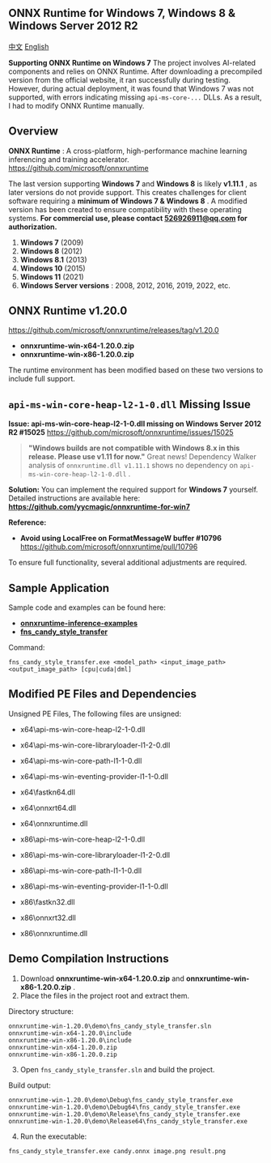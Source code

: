 ## ONNX Runtime for Windows 7, Windows 8 & Windows Server 2012 R2

[中文](README.md)
[English](README_EN.md)

**Supporting ONNX Runtime on Windows 7**
The project involves AI-related components and relies on ONNX Runtime. After downloading a precompiled version from the official website, it ran successfully during testing.
However, during actual deployment, it was found that Windows 7 was not supported, with errors indicating missing `api-ms-core-...` DLLs. As a result, I had to modify ONNX Runtime manually.


## Overview

**ONNX Runtime** : A cross-platform, high-performance machine learning inferencing and training accelerator.
<https://github.com/microsoft/onnxruntime>

The last version supporting **Windows 7** and **Windows 8** is likely **v1.11.1** , as later versions do not provide support.
This creates challenges for client software requiring a **minimum of Windows 7 & Windows 8** .
A modified version has been created to ensure compatibility with these operating systems.
**For commercial use, please contact <526926911@qq.com> for authorization.**

1. **Windows 7** (2009)
2. **Windows 8** (2012)
3. **Windows 8.1** (2013)
4. **Windows 10** (2015)
5. **Windows 11** (2021)
6. **Windows Server versions** : 2008, 2012, 2016, 2019, 2022, etc.


## ONNX Runtime v1.20.0

<https://github.com/microsoft/onnxruntime/releases/tag/v1.20.0>
- **onnxruntime-win-x64-1.20.0.zip**
- **onnxruntime-win-x86-1.20.0.zip**

The runtime environment has been modified based on these two versions to include full support.


## `api-ms-win-core-heap-l2-1-0.dll` Missing Issue

**Issue: api-ms-win-core-heap-l2-1-0.dll missing on Windows Server 2012 R2 #15025**
<https://github.com/microsoft/onnxruntime/issues/15025>

> **"Windows builds are not compatible with Windows 8.x in this release. Please use v1.11 for now."**
> Great news! Dependency Walker analysis of `onnxruntime.dll v1.11.1` shows no dependency on `api-ms-win-core-heap-l2-1-0.dll` .

**Solution:**
You can implement the required support for **Windows 7** yourself. Detailed instructions are available here:
**<https://github.com/yycmagic/onnxruntime-for-win7>**

**Reference:**
- **Avoid using LocalFree on FormatMessageW buffer #10796**
<https://github.com/microsoft/onnxruntime/pull/10796>

To ensure full functionality, several additional adjustments are required.


## Sample Application

Sample code and examples can be found here:
- **[onnxruntime-inference-examples](https://github.com/microsoft/onnxruntime-inference-examples)**
- **[fns_candy_style_transfer](https://github.com/microsoft/onnxruntime-inference-examples/tree/main/c_cxx/fns_candy_style_transfer)**

Command:
```shell
fns_candy_style_transfer.exe <model_path> <input_image_path> <output_image_path> [cpu|cuda|dml]
```


## Modified PE Files and Dependencies

Unsigned PE Files,
The following files are unsigned:

* x64\\api-ms-win-core-heap-l2-1-0.dll
* x64\\api-ms-win-core-libraryloader-l1-2-0.dll
* x64\\api-ms-win-core-path-l1-1-0.dll
* x64\\api-ms-win-eventing-provider-l1-1-0.dll
* x64\\fastkn64.dll
* x64\\onnxrt64.dll
* x64\\onnxruntime.dll

* x86\\api-ms-win-core-heap-l2-1-0.dll
* x86\\api-ms-win-core-libraryloader-l1-2-0.dll
* x86\\api-ms-win-core-path-l1-1-0.dll
* x86\\api-ms-win-eventing-provider-l1-1-0.dll
* x86\\fastkn32.dll
* x86\\onnxrt32.dll
* x86\\onnxruntime.dll


## Demo Compilation Instructions

1. Download **onnxruntime-win-x64-1.20.0.zip** and **onnxruntime-win-x86-1.20.0.zip** .
2. Place the files in the project root and extract them.

Directory structure:
```
onnxruntime-win-1.20.0\demo\fns_candy_style_transfer.sln
onnxruntime-win-x64-1.20.0\include
onnxruntime-win-x86-1.20.0\include
onnxruntime-win-x64-1.20.0.zip
onnxruntime-win-x86-1.20.0.zip
```

3. Open `fns_candy_style_transfer.sln` and build the project.

Build output:
```
onnxruntime-win-1.20.0\demo\Debug\fns_candy_style_transfer.exe
onnxruntime-win-1.20.0\demo\Debug64\fns_candy_style_transfer.exe
onnxruntime-win-1.20.0\demo\Release\fns_candy_style_transfer.exe
onnxruntime-win-1.20.0\demo\Release64\fns_candy_style_transfer.exe
```

4. Run the executable:
```shell
fns_candy_style_transfer.exe candy.onnx image.png result.png
```
